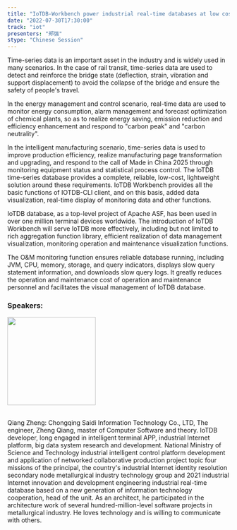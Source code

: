```yaml
---
title: "IoTDB-Workbench power industrial real-time databases at low cost"
date: "2022-07-30T17:30:00"
track: "iot"
presenters: "郑强"
stype: "Chinese Session"
---
```

Time-series data is an important asset in the industry and is widely used in many scenarios. In the case of rail transit, time-series data are used to detect and reinforce the bridge state (deflection, strain, vibration and support displacement) to avoid the collapse of the bridge and ensure the safety of people's travel. 

In the energy management and control scenario, real-time data are used to monitor energy consumption, alarm management and forecast optimization of chemical plants, so as to realize energy saving, emission reduction and efficiency enhancement and respond to "carbon peak" and "carbon neutrality". 

In the intelligent manufacturing scenario, time-series data is used to improve production efficiency, realize manufacturing page transformation and upgrading, and respond to the call of Made in China 2025 through monitoring equipment status and statistical process control. The IoTDB time-series database provides a complete, reliable, low-cost, lightweight solution around these requirements. IoTDB Workbench provides all the basic functions of IOTDB-CLI client, and on this basis, added data visualization, real-time display of monitoring data and other functions.

IoTDB database, as a top-level project of Apache ASF, has been used in over one million terminal devices worldwide. The introduction of IoTDB Workbench will serve IoTDB more effectively, including but not limited to rich aggregation function library, efficient realization of data management visualization, monitoring operation and maintenance visualization functions.

The O&M monitoring function ensures reliable database running, including JVM, CPU, memory, storage, and query indicators, displays slow query statement information, and downloads slow query logs. It greatly reduces the operation and maintenance cost of operation and maintenance personnel and facilitates the visual management of IoTDB database.

### Speakers: 
<img src="images/speaker/1142.png" width="200" />
 
<br>Qiang Zheng: Chongqing Saidi Information Technology Co., LTD, The engineer, Zheng Qiang, master of Computer Software and theory. IoTDB developer, long engaged in intelligent terminal APP, industrial Internet platform, big data system research and development. National Ministry of Science and Technology industrial intelligent control platform development and application of networked collaborative production project topic four missions of the principal, the country's industrial Internet identity resolution secondary node metallurgical industry technology group and 2021 industrial Internet innovation and development engineering industrial real-time database based on a new generation of information technology cooperation, head of the unit. As an architect, he participated in the architecture work of several hundred-million-level software projects in metallurgical industry. He loves technology and is willing to communicate with others.

 